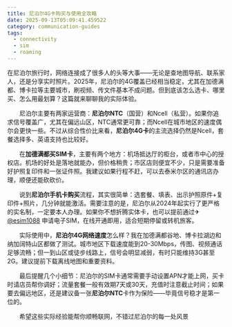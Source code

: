 ```yaml
---
title: 尼泊尔4G卡购买与使用全攻略
date: 2025-09-13T05:09:41.459522
category: communication-guides
tags:
  - connectivity
  - sim
  - roaming
---
```


在尼泊尔旅行时，网络连接成了很多人的头等大事——无论是查地图导航、联系家人，还是分享实时照片。2025年，尼泊尔的4G覆盖已经相当稳定，尤其在加德满都、博卡拉等主要城市，刷视频、传文件基本不成问题。但到底该怎么选卡、哪里买、怎么用最划算？这篇就来聊聊我的实际体验。

　　尼泊尔主要有两家运营商：**尼泊尔NTC**（国营）和Ncell（私营）。如果你追求信号覆盖广，尤其在偏远山区，NTC通常更可靠；而Ncell在城市地区的速度偶尔会更快一些。不过从综合性价比来看，**尼泊尔4G卡**的主流选择仍然是Ncell，套餐选择多、英语支持也比较好。

　　在**加德满都买SIM卡**，主要有两个地方：机场抵达厅的柜台，或者市中心的授权店。机场的好处是落地就能办，但价格稍贵；市区店则便宜不少，只是需要准备好护照复印件和一张证件照。我建议如果行程不赶，可以去泰米尔区的通讯店办理，顺便还能砍砍价。

　　说到**尼泊尔手机卡购买**流程，其实很简单：选套餐、填表、出示护照原件+复印件+照片，几分钟就能激活。需要注意的是，尼泊尔从2024年起实行了更严格的实名制，一定要本人办理。如果你不想折腾实体卡，也可以提前通过✈[@esim1088](https://t.me/s/esim1088) 申请电子SIM，在线开通即用，适合短期停留或转机旅客。

　　实际使用中，**尼泊尔4G网络速度**怎么样？我在加德满都谷地、博卡拉湖边和纳加阔特山区都做了测试。城市地区下载速度能到20-30Mbps，传图、视频通话足够流畅；但一到山区或徒步线路上，信号会明显减弱，有时只能维持3G甚至2G。建议提前下载离线地图和重要资料。

　　最后提醒几个小细节：尼泊尔的SIM卡通常需要手动设置APN才能上网，买卡时请店员帮你调好；流量套餐一般有效期7天或30天，充值时注意截止时间；如果要去偏远地区，还是建议备一张**尼泊尔NTC**卡作为保险——毕竟信号稳才是第一位的。

　　希望这些实际经验能帮你顺畅联网，不错过尼泊尔的每一处风景